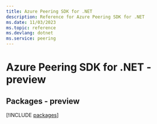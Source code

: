 ```yaml
---
title: Azure Peering SDK for .NET
description: Reference for Azure Peering SDK for .NET
ms.date: 11/03/2023
ms.topic: reference
ms.devlang: dotnet
ms.service: peering
---
```

# Azure Peering SDK for .NET - preview
## Packages - preview
[!INCLUDE [packages](peering-index.md)]